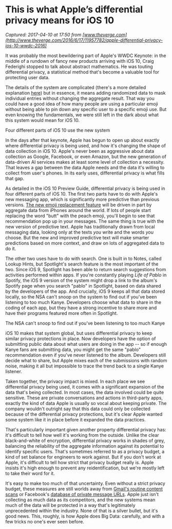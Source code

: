 # This is what Apple’s differential privacy means for iOS 10

_Captured: 2017-04-10 at 17:50 from [www.theverge.com](http://www.theverge.com/2016/6/17/11957782/apple-differential-privacy-ios-10-wwdc-2016)_

It was probably the most bewildering part of Apple's WWDC Keynote: in the middle of a rundown of fancy new products arriving with iOS 10, Craig Federighi stopped to talk about abstract mathematics. He was touting differential privacy, a statistical method that's become a valuable tool for protecting user data.

The details of the system are complicated (there's a more detailed explanation [here](http://blog.cryptographyengineering.com/2016/06/what-is-differential-privacy.html)) but in essence, it means adding randomized data to mask individual entries without changing the aggregate result. That way you could have a good idea of how many people are using a particular emoji without being able to pin down any specific user to a specific emoji use. But even knowing the fundamentals, we were still left in the dark about what this system would mean for iOS 10.

Four different parts of iOS 10 use the new system

In the days after that keynote, Apple has begun to open up about exactly where differential privacy is being used, and how it's changing the shape of data collection in iOS 10. Apple's never been as aggressive about data collection as Google, Facebook, or even Amazon, but the new generation of data-driven AI services makes at least some level of collection a necessity. That leaves a gap between the data Apple needs and the data it's willing to collect from user's phones. In its early uses, differential privacy is what fills that gap.

As detailed in the iOS 10 Preview Guide, differential privacy is being used in four different parts of iOS 10. The first two parts have to do with Apple's new messaging app, which is significantly more predictive than previous versions. [The new emoji replacement feature](http://www.theverge.com/2016/6/13/11923988/apple-overhauls-messages-with-new-emoji-features-and-app-drawer) will be driven in part by aggregate data from iPhones around the world. If lots of people start replacing the word "butt" with the peach emoji, you'll begin to see that recommendation pop up in your messages. The same thing is true with the new version of predictive text. Apple has traditionally drawn from local messaging data, looking only at the texts _you_ write and the words _you_ choose. But the new and improved predictive text will make smarter predictions based on more context, and draw on lots of aggregated data to do it.

The other two uses have to do with search. One is built in to Notes, called Lookup Hints, but Spotlight's search feature is the most important of the two. Since iOS 9, Spotlight has been able to return search suggestions from activities performed within apps. If you're constantly playing _Life of Pablo_ in Spotify, the iOS 9 version of the system might drop a link to the album's Spotify page when you search "pablo" in Spotlight, based on data shared by the developers of the app. And crucially, iOS 9 keeps all that data stored locally, so the NSA can't snoop on the system to find out if you've been listening to too much Kanye. Developers choose what data to share in the coding of each app, but they have a strong incentive to share more and have their programs featured more often in Spotlight.

The NSA can't snoop to find out if you've been listening to too much Kanye

iOS 10 makes that system global, but uses differential privacy to keep similar privacy protections in place. Now developers have the option of submitting public data about what users are doing in the app -- so if enough Kanye fans are submitting data, you might get the same "pablo" recommendation even if you've never listened to the album. Developers still decide what to share, but Apple mixes each of the submissions with random noise, making it all but impossible to trace the trend back to a single Kanye listener.

Taken together, the privacy impact is mixed. In each place we see differential privacy being used, it comes with a significant expansion of the data that's being collected. In most cases, the data involved could be quite sensitive. These are private conversations and actions in third-party apps, exactly the kind of data Apple is usually so vocal about keeping private. The company wouldn't outright say that this data could only be collected because of the differential privacy protections, but it's clear Apple wanted some system like it in place before it expanded the data practices.

That's particularly important given another property differential privacy has: it's difficult to tell how well it's working from the outside. Unlike the clear black-and-white of encryption, differential privacy works in shades of grey, balancing the reliability of the aggregate information against its potential to identify specific users. That's sometimes referred to as a privacy budget, a kind of set balance for engineers to work against. But if you don't work at Apple, it's difficult to tell how strict that privacy budget really is. Apple insists it's high enough to prevent any reidentification, but we're mostly left to take their word for it.

It's easy to make too much of that uncertainty. Even without a strict privacy budget, these measures are still worlds away from [Gmail's routine content scans](http://www.theverge.com/2013/9/26/4774348/google-loses-motion-to-dismiss-gmail-keyword-scanning-complaints) or Facebook's [database of private message URLs](http://www.theverge.com/2016/6/10/11903048/facebook-messenger-private-link-scraping-database). Apple just isn't collecting as much data as its competitors, and the new systems mean much of the data will be protected in a way that's legitimately unprecedented within the industry. None of that is a silver bullet, but it's good news. This, roughly, is how Apple does Big Data: carefully, and with a few tricks no one's ever seen before.
